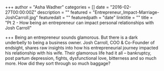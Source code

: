 +++
author = "Asha Wadher"
categories = []
date = "2016-02-27T00:00:00Z"
description = ""
featured = "Entrepreneur_Impact-Marriage-JoshCarroll.jpg"
featuredalt = ""
featuredpath = "date"
linktitle = ""
title = "Pt 2 - How being an entrepreneur can impact personal relationships with Josh Carroll"

+++
<audio src="https://s3.amazonaws.com/twizted/static/assets/podcast/Ep07_Part2_JoshCarroll_Entrepreneur_Marriage_.mp3"></audio>
Being an entrepreneur sounds glamorous. But there is a dark underbelly to being a business owner. Josh Carroll, COO & Co-Founder of endsight, shares raw insights into how his entrepreneurial journey impacted his relationship with his wife. Their glamorous life had it all – bankruptcy, post partum depression, fights, dysfunctional love, bitterness and so much more. How did they sort through so much baggage?



